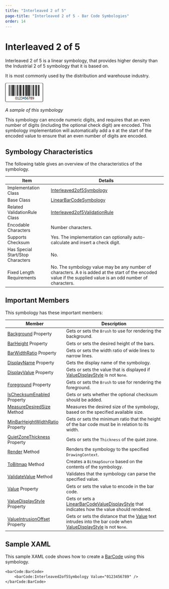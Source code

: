 ```yaml
---
title: "Interleaved 2 of 5"
page-title: "Interleaved 2 of 5 - Bar Code Symbologies"
order: 14
---
```

# Interleaved 2 of 5

Interleaved 2 of 5 is a linear symbology, that provides higher density than the Industrial 2 of 5 symbology that it is based on.

It is most commonly used by the distribution and warehouse industry.

![Screenshot](../images/symbology-interleaved2of5.gif)

*A sample of this symbology*

This symbology can encode numeric digits, and requires that an even number of digits (including the optional check digit) are encoded.  This symbology implementation will automatically add a `0` at the start of the encoded value to ensure that an even number of digits are encoded.

## Symbology Characteristics

The following table gives an overview of the characteristics of the symbology.

| Item | Details |
|-----|-----|
| Implementation Class | [Interleaved2of5Symbology](xref:ActiproSoftware.Windows.Controls.BarCode.Interleaved2of5Symbology) |
| Base Class | [LinearBarCodeSymbology](xref:ActiproSoftware.Windows.Controls.BarCode.LinearBarCodeSymbology) |
| Related ValidationRule Class | [Interleaved2of5ValidationRule](xref:ActiproSoftware.Windows.Controls.BarCode.ValidationRules.Interleaved2of5ValidationRule) |
| Encodable Characters | Number characters. |
| Supports Checksum | Yes.  The implementation can optionally auto-calculate and insert a check digit. |
| Has Special Start/Stop Characters | No. |
| Fixed Length Requirements | No.  The symbology value may be any number of characters.  A `0` is added at the start of the encoded value if the supplied value is an odd number of characters. |

## Important Members

This symbology has these important members:

| Member | Description |
|-----|-----|
| [Background](xref:ActiproSoftware.Windows.Controls.BarCode.BarCodeSymbology.Background) Property | Gets or sets the `Brush` to use for rendering the background. |
| [BarHeight](xref:ActiproSoftware.Windows.Controls.BarCode.LinearBarCodeSymbology.BarHeight) Property | Gets or sets the desired height of the bars. |
| [BarWidthRatio](xref:ActiproSoftware.Windows.Controls.BarCode.LinearBarCodeSymbology.BarWidthRatio) Property | Gets or sets the width ratio of wide lines to narrow lines. |
| [DisplayName](xref:ActiproSoftware.Windows.Controls.BarCode.BarCodeSymbology.DisplayName) Property | Gets the display name of the symbology. |
| [DisplayValue](xref:ActiproSoftware.Windows.Controls.BarCode.LinearBarCodeSymbology.DisplayValue) Property | Gets or sets the value that is displayed if [ValueDisplayStyle](xref:ActiproSoftware.Windows.Controls.BarCode.LinearBarCodeSymbology.ValueDisplayStyle) is not `None`. |
| [Foreground](xref:ActiproSoftware.Windows.Controls.BarCode.BarCodeSymbology.Foreground) Property | Gets or sets the `Brush` to use for rendering the foreground. |
| [IsChecksumEnabled](xref:ActiproSoftware.Windows.Controls.BarCode.Interleaved2of5Symbology.IsChecksumEnabled) Property | Gets or sets whether the optional checksum should be added. |
| [MeasureDesiredSize](xref:ActiproSoftware.Windows.Controls.BarCode.BarCodeSymbology.MeasureDesiredSize*) Method | Measures the desired size of the symbology, based on the specified available size. |
| [MinBarHeightWidthRatio](xref:ActiproSoftware.Windows.Controls.BarCode.LinearBarCodeSymbology.MinBarHeightWidthRatio) Property | Gets or sets the minimum ratio that the height of the bar code must be in relation to its width. |
| [QuietZoneThickness](xref:ActiproSoftware.Windows.Controls.BarCode.LinearBarCodeSymbology.QuietZoneThickness) Property | Gets or sets the `Thickness` of the quiet zone. |
| [Render](xref:ActiproSoftware.Windows.Controls.BarCode.BarCodeSymbology.Render*) Method | Renders the symbology to the specified `DrawingContext`. |
| [ToBitmap](xref:ActiproSoftware.Windows.Controls.BarCode.BarCodeSymbology.ToBitmap*) Method | Creates a `BitmapSource` based on the contents of the symbology. |
| [ValidateValue](xref:ActiproSoftware.Windows.Controls.BarCode.BarCodeSymbology.ValidateValue*) Method | Validates that the symbology can parse the specified value. |
| [Value](xref:ActiproSoftware.Windows.Controls.BarCode.BarCodeSymbology.Value) Property | Gets or sets the value to encode in the bar code. |
| [ValueDisplayStyle](xref:ActiproSoftware.Windows.Controls.BarCode.LinearBarCodeSymbology.ValueDisplayStyle) Property | Gets or sets a [LinearBarCodeValueDisplayStyle](xref:ActiproSoftware.Windows.Controls.BarCode.LinearBarCodeValueDisplayStyle) that indicates how the value should rendered. |
| [ValueIntrusionOffset](xref:ActiproSoftware.Windows.Controls.BarCode.LinearBarCodeSymbology.ValueIntrusionOffset) Property | Gets or sets the distance that the [Value](xref:ActiproSoftware.Windows.Controls.BarCode.BarCodeSymbology.Value) text intrudes into the bar code when [ValueDisplayStyle](xref:ActiproSoftware.Windows.Controls.BarCode.LinearBarCodeSymbology.ValueDisplayStyle) is not `None`. |

## Sample XAML

This sample XAML code shows how to create a [BarCode](xref:ActiproSoftware.Windows.Controls.BarCode.BarCode) using this symbology.

```xaml
<barCode:BarCode>
	<barCode:Interleaved2of5Symbology Value="0123456789" />
</barCode:BarCode>
```
